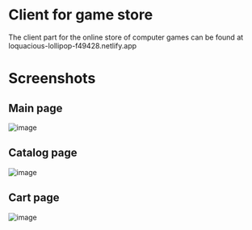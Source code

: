 # Client for game store
The client part for the online store of computer games can be found at loquacious-lollipop-f49428.netlify.app
# Screenshots
## Main page
![image](https://github.com/lokers23/game-store-react/assets/43656837/77152fae-413a-4af9-92fb-d2b3b6482bf7)

## Catalog page
![image](https://github.com/lokers23/game-store-react/assets/43656837/d8a23e20-d5c9-482e-be6f-fa9d8a1710f3)

## Cart page
![image](https://github.com/lokers23/game-store-react/assets/43656837/2872aefd-38ce-4b48-8b1a-166f2266454c)

